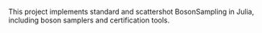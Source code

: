 This project implements standard and scattershot BosonSampling in Julia,
including boson samplers and certification tools.
